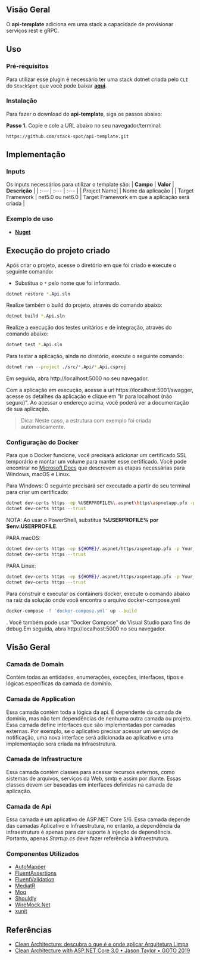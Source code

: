 ## **Visão Geral**

O **api-template** adiciona em uma stack a capacidade de provisionar serviços rest e gRPC.

## **Uso**

### **Pré-requisitos**
Para utilizar esse plugin é necessário ter uma stack dotnet criada pelo `CLI` do `StackSpot` que você pode baixar [**aqui**](https://stackspot.com/).

### **Instalação**
Para fazer o download do **api-template**, siga os passos abaixo:

**Passo 1.** Copie e cole a URL abaixo no seu navegador/terminal:
```
https://github.com/stack-spot/api-template.git
```

## **Implementação**

### **Inputs**
Os inputs necessários para utilizar o template são:
| **Campo** | **Valor** | **Descrição** |
| :--- | :--- | :--- |
| Project Name|  | Nome da aplicação  |
| Target Framework | net5.0 ou net6.0 | Target Framework em que a aplicação será criada  |


### **Exemplo de uso**
- [**Nuget**](https://www.nuget.org/packages/StackSpot.Template.Rest/)
 ## Execução do projeto criado

Após criar o projeto, acesse o diretório em que foi criado e execute o seguinte comando:

- Substitua o `*` pelo nome que foi informado.

```bash
dotnet restore *.Api.sln
```

Realize também o build do projeto, através do comando abaixo:

```bash
dotnet build *.Api.sln
```

Realize a execução dos testes unitários e de integração, através do comando abaixo:

```bash
dotnet test *.Api.sln
```

Para testar a aplicação, ainda no diretório, execute o seguinte comando:

```bash
dotnet run --project ./src/*.Api/*.Api.csproj
```

Em seguida, abra http://localhost:5000 no seu navegador.

Com a aplicação em execução, acesse a url https://localhost:5001/swagger, acesse os detalhes da aplicação e clique em "Ir para localhost (não seguro)". Ao acessar o endereço acima, você poderá ver a documentação de sua aplicação.

> Dica: Neste caso, a estrutura com exemplo foi criada automaticamente. 

### Configuração do Docker

Para que o Docker funcione, você precisará adicionar um certificado SSL temporário e montar um volume para manter esse certificado.
Você pode encontrar no [Microsoft Docs](https://docs.microsoft.com/en-us/aspnet/core/security/docker-https?view=aspnetcore-6.0) que descrevem as etapas necessárias para Windows, macOS e Linux.

Para Windows:
O seguinte precisará ser executado a partir do seu terminal para criar um certificado:

```bash
dotnet dev-certs https -ep %USERPROFILE%\.aspnet\https\aspnetapp.pfx -p Your_password123
dotnet dev-certs https --trust
```

NOTA: Ao usar o PowerShell, substitua **%USERPROFILE% por $env:USERPROFILE**.

PARA macOS:
```bash
dotnet dev-certs https -ep ${HOME}/.aspnet/https/aspnetapp.pfx -p Your_password123
dotnet dev-certs https --trust
```

PARA Linux:
```bash
dotnet dev-certs https -ep ${HOME}/.aspnet/https/aspnetapp.pfx -p Your_password123
dotnet dev-certs https --trust
```

Para construir e executar os containers docker, execute o comando abaixo na raiz da solução onde você encontra o arquivo docker-compose.yml

 ```bash
 docker-compose -f 'docker-compose.yml' up --build
 ```

 . Você também pode usar "Docker Compose" do Visual Studio para fins de debug.Em seguida, abra http://localhost:5000 no seu navegador.


## Visão Geral

### Camada de Domain

Contém todas as entidades, enumerações, exceções, interfaces, tipos e lógicas específicas da camada de domínio.

### Camada de Application

Essa camada contém toda a lógica da api. É dependente da camada de domínio, mas não tem dependências de nenhuma outra camada ou projeto. Essa camada define interfaces que são implementadas por camadas externas. Por exemplo, se o aplicativo precisar acessar um serviço de notificação, uma nova interface será adicionada ao aplicativo e uma implementação será criada na infraestrutura.

### Camada de Infrastructure

Essa camada contém classes para acessar recursos externos, como sistemas de arquivos, serviços da Web, smtp e assim por diante. Essas classes devem ser baseadas em interfaces definidas na camada de aplicação.

### Camada de Api

Essa camada é um aplicativo de ASP.NET Core 5/6. Essa camada depende das camadas Aplicativo e Infraestrutura, no entanto, a dependência da infraestrutura é apenas para dar suporte à injeção de dependência. Portanto, apenas *Startup.cs* deve fazer referência à infraestrutura.

### Componentes Utilizados

- [AutoMapper](https://automapper.org/)
- [FluentAssertions](https://github.com/fluentassertions/fluentassertions)
- [FluentValidation](https://fluentvalidation.net/)
- [MediatR](https://github.com/jbogard/MediatR)
- [Moq](https://github.com/moq/moq4)
- [Shouldly](https://github.com/shouldly/shouldly)
- [WireMock.Net](https://github.com/WireMock-Net/WireMock.Net)
- [xunit](https://github.com/xunit/xunit)

## Referências
- [Clean Architecture: descubra o que é e onde aplicar Arquitetura Limpa](https://www.zup.com.br/blog/clean-architecture-arquitetura-limpa)
- [Clean Architecture with ASP.NET Core 3.0 • Jason Taylor • GOTO 2019](https://www.youtube.com/watch?v=dK4Yb6-LxAk)